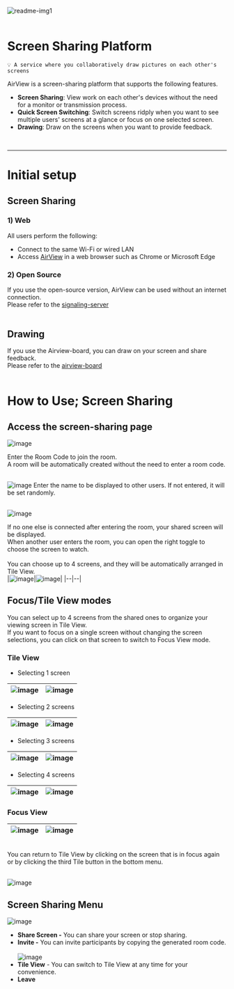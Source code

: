 ![readme-img1](https://github.com/TeleCAUm/.github/assets/138296318/f8484149-f947-47f1-bd87-39d12f89f115)
<br/><br/>

# Screen Sharing Platform
    💡 A service where you collaboratively draw pictures on each other's screens


AirView is a screen-sharing platform that supports the following features.


- __Screen Sharing__: View work on each other's devices without the need for a monitor or transmission process.
- __Quick Screen Switching__: Switch screens ridply when you want to see multiple users' screens at a glance or focus on one selected screen.
- __Drawing__: Draw on the screens when you want to provide feedback.
<br/>

---

# Initial setup

## Screen Sharing

### 1) Web
All users perform the following:
- Connect to the same Wi-Fi or wired LAN
- Access [AirView](airview.nelify.app) in a web browser such as Chrome or Microsoft Edge

### 2) Open Source

If you use the open-source version, AirView can be used without an internet connection.<br/>
Please refer to the [signaling-server](https://github.com/TeleCAUm/signaling-server)
<br/><br/>


## Drawing

If you use the Airview-board, you can draw on your screen and share feedback.<br/>
Please refer to the [airview-board](https://github.com/TeleCAUm/airview-board)
<br/><br/>

# How to Use; Screen Sharing

## Access the screen-sharing page

![image](https://github.com/TeleCAUm/airview-client/assets/83288181/52c38596-e3d6-4ef3-b0f2-4936218f543a)


Enter the Room Code to join the room.<br/>
A room will be automatically created without the need to enter a room code.
<br/><br/>

![image](https://github.com/TeleCAUm/airview-client/assets/83288181/92f2b4ef-bcc3-4915-ae3b-ccff0dc8eac8)
Enter the name to be displayed to other users. If not entered, it will be set randomly.
<br/><br/>

![image](https://github.com/TeleCAUm/airview-client/assets/83288181/0f60ce9a-0ea6-4b3a-a117-2a8951c8e71a)


If no one else is connected after entering the room, your shared screen will be displayed.<br/>
When another user enters the room, you can open the right toggle to choose the screen to watch.
<br/><br/>
You can choose up to 4 screens, and they will be automatically arranged in Tile View.<br/>
|![image](https://github.com/TeleCAUm/airview-client/assets/83288181/dd9e706a-2367-4522-b123-bfeae225eda9)|![image](https://github.com/TeleCAUm/airview-client/assets/83288181/1ede1128-a976-4049-81a9-18870145af4b)|
|--|--|


## Focus/Tile View modes

You can select up to 4 screens from the shared ones to organize your viewing screen in Tile View.<br/>
If you want to focus on a single screen without changing the screen selections, you can click on that screen to switch to Focus View mode.
<br/>

### Tile View

- Selecting 1 screen<br/>

|![image](https://github.com/TeleCAUm/airview-client/assets/83288181/49144120-86fa-49b5-88f2-3f178599da56)|![image](https://github.com/TeleCAUm/airview-client/assets/83288181/18f3f154-cae1-46de-a253-f9c6c13986cb)|
|--|--|

- Selecting 2 screens<br/>

|![image](https://github.com/TeleCAUm/airview-client/assets/83288181/8e00d77e-5ec8-4398-99ce-fa49456aa6c7)|![image](https://github.com/TeleCAUm/airview-client/assets/83288181/b6323aa1-b084-46c0-a590-8d874179de28)|
|--|--|

- Selecting 3 screens<br/>

|![image](https://github.com/TeleCAUm/airview-client/assets/83288181/47a7685e-8303-4c51-b39d-577984fb4921)|![image](https://github.com/TeleCAUm/airview-client/assets/83288181/c361399b-2a0b-4f63-a1ba-7711fcb7df66)|
|--|--|

- Selecting 4 screens<br/>

|![image](https://github.com/TeleCAUm/airview-client/assets/83288181/1b1f97e1-3134-4a86-8ee2-d6e4cf174d6f)|![image](https://github.com/TeleCAUm/airview-client/assets/83288181/18259a54-32ba-4394-941d-3adb08a159e6)|
|--|--|



### Focus View
|![image](https://github.com/TeleCAUm/airview-client/assets/83288181/7d4a9124-add6-461f-87e2-4114ec14fa07)|![image](https://github.com/TeleCAUm/airview-client/assets/83288181/b23f17a2-f614-4d22-9909-461ad5bf0a6b)|
|--|--|
<br/>
You can return to Tile View by clicking on the screen that is in focus again or by clicking the third Tile button in the bottom menu.
<br/><br/>


![image](https://github.com/TeleCAUm/airview-client/assets/83288181/b0d415fb-5e64-486b-a511-870554b44914)



## Screen Sharing Menu

![image](https://github.com/TeleCAUm/airview-client/assets/83288181/eb64b765-b885-4037-8c6e-4b37c42dd555)


- **Share Screen -** You can share your screen or stop sharing.
- **Invite -** You can invite participants by copying the generated room code.<br/><br/>
![image](https://github.com/TeleCAUm/airview-client/assets/83288181/45b257fc-c70f-42df-91c7-1e3b1244c187)
- **Tile View** - You can switch to Tile View at any time for your convenience.
- **Leave**
